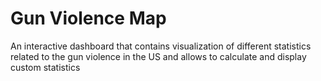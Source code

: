 # Gun Violence Map

An interactive dashboard that contains visualization of different statistics related to the gun violence in the US and allows to calculate and display custom statistics
